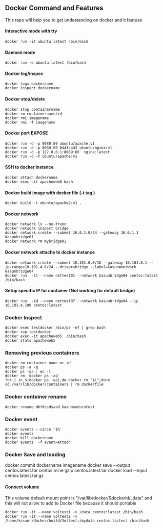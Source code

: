 ## Docker Command and Features

This repo will help you to get undestanding on docker and it featuse

#### Interactive mode with tty

    docker run -it ubuntu:latest /bin/bash


#### Daemon mode

    docker run -d ubuntu:latest /bin/bash

#### Docker log/inspec

    docker logs dockername
    docker inspect dockername

#### Docker stop/delete

    docker stop containername
    docker rm containername/id
    docker rmi imagename
    docker rmi -f imagename

#### Docker port EXPOSE

    docker run -d -p 8080:80 ubuntu/apache:v1
    docker run -d -p 8080:80 8443:443 ubuntu/nginx:v1
    docker run -d -p 127.0.0.1:8089:80  nginx:latest
    docker run -d -P ubuntu/apache:v1

#### SSH to docker instance

    docker attach dockername
    docker exec -it apacheweb6 bash

#### Docker build image with docker file (-t tag )
    docker build -t ubuntu/apache2:v1 .

#### Docker network
    docker network ls --no-trunc
    docker network inspect bridge
    docker network create --subnet 10.0.1.0/24 --gateway 10.0.1.1 kasunbridge01
    docker network rm mybridge01


#### Docker network attache to docker instance
    docker network create --subnet 10.101.0.0/16 --gateway 10.101.0.1 --ip-range=10.101.4.0/24 --driver=bridge --label=kasun4network kasunbridge04
    docker run  -it --name nettest01 --network kasunbridge04 centos:latest /bin/bash

#### Setup specific IP for container (Not working for default bridge)

    docker run  -id --name nettest07 --network kasunbridge04 --ip 10.101.4.100 centos:latest

### Docker Inspect

    docker exec testdocker /bin/ps -ef | grep bash
    docker top testdocker
    docker exec -it apacheweb5  /bin/bash
    docker stats apacheweb5

### Removing previous containers
    docker rm container_name_or_id
    docker ps -a -q
    docker ps -qa | wc -l
    docker rm 'docker ps -aq'
    for i in $(docker ps -qa);do docker rm "$i";done
    cd /var/lib/docker/containers | rm dockerfile

### Docker container rename

    docker rename dbfdssdsaad kasunmaduratest

### Docker event

    docker events --since '1h'
    docker events
    docker kill dockername
    docker events  -f event=attach

### Docker Save and loading

   docker commit dockername imagename
   docker save --output centos.latest.tar centos:mine
   gzip centos.latest.tar
   docker load --input centos.latest.tar.gz


#### Connect volume
This volume default mount point is "/var/lib/docker/$dockerid/_data" and this will not allow to add to Docker file because it should portable

    docker run -it --name voltest1 -v /data centos:latest /bin/bash
    docker run -it --name voltest2 -v /home/kasunr/docker/build/Voltest:/mydata centos:lastest /bin/bash
